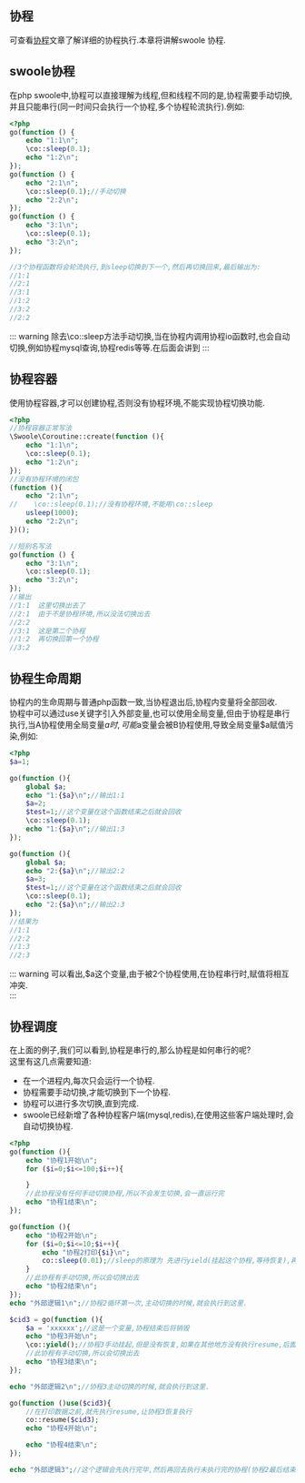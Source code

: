 ## 协程
可查看[协程](/Cn/NoobCourse/coroutine.md)文章了解详细的协程执行.本章将讲解swoole 协程.  

## swoole协程
在php swoole中,协程可以直接理解为线程,但和线程不同的是,协程需要手动切换,并且只能串行(同一时间只会执行一个协程,多个协程轮流执行).例如:
  
```php
<?php
go(function () {
    echo "1:1\n";
    \co::sleep(0.1);
    echo "1:2\n";
});
go(function () {
    echo "2:1\n";
    \co::sleep(0.1);//手动切换
    echo "2:2\n";
});
go(function () {
    echo "3:1\n";
    \co::sleep(0.1);
    echo "3:2\n";
});

//3个协程函数将会轮流执行,到sleep切换到下一个,然后再切换回来,最后输出为:
//1:1
//2:1
//3:1
//1:2
//3:2
//2:2
```
::: warning
除去\co::sleep方法手动切换,当在协程内调用协程io函数时,也会自动切换,例如协程mysql查询,协程redis等等.在后面会讲到
:::

## 协程容器
使用协程容器,才可以创建协程,否则没有协程环境,不能实现协程切换功能.
  
```php
<?php
//协程容器正常写法
\Swoole\Coroutine::create(function (){
    echo "1:1\n";
    \co::sleep(0.1);
    echo "1:2\n";
});
//没有协程环境的闭包
(function (){
    echo "2:1\n";
//    \co::sleep(0.1);//没有协程环境,不能用\co::sleep
    usleep(1000);
    echo "2:2\n";
})();

//短别名写法
go(function () {
    echo "3:1\n";
    \co::sleep(0.1);
    echo "3:2\n";
});
//输出
//1:1  这里切换出去了
//2:1  由于不是协程环境,所以没法切换出去
//2:2
//3:1  这是第二个协程
//1:2  再切换回第一个协程
//3:2

```

## 协程生命周期  
协程内的生命周期与普通php函数一致,当协程退出后,协程内变量将全部回收.   
协程中可以通过use关键字引入外部变量,也可以使用全局变量,但由于协程是串行执行,当A协程使用全局变量$a时,可能$a变量会被B协程使用,导致全局变量$a赋值污染,例如:

```php
<?php
$a=1;

go(function (){
    global $a;
    echo "1:{$a}\n";//输出1:1
    $a=2;
    $test=1;//这个变量在这个函数结束之后就会回收
    \co::sleep(0.1);
    echo "1:{$a}\n";//输出1:3
});

go(function (){
    global $a;
    echo "2:{$a}\n";//输出2:2
    $a=3;
    $test=1;//这个变量在这个函数结束之后就会回收
    \co::sleep(0.1);
    echo "2:{$a}\n";//输出2:3
});
//结果为
//1:1
//2:2
//1:3
//2:3
```
::: warning
可以看出,$a这个变量,由于被2个协程使用,在协程串行时,赋值将相互冲突.    
:::

## 协程调度
在上面的例子,我们可以看到,协程是串行的,那么协程是如何串行的呢?  
这里有这几点需要知道:  
- 在一个进程内,每次只会运行一个协程.    
- 协程需要手动切换,才能切换到下一个协程.  
- 协程可以进行多次切换,直到完成.   
- swoole已经新增了各种协程客户端(mysql,redis),在使用这些客户端处理时,会自动切换协程.
  
```php
<?php
go(function (){
    echo "协程1开始\n";
    for ($i=0;$i<=100;$i++){

    }
    //此协程没有任何手动切换协程,所以不会发生切换,会一直运行完
    echo "协程1结束\n";
});

go(function (){
    echo "协程2开始\n";
    for ($i=0;$i<=10;$i++){
        echo "协程2打印{$i}\n";
        co::sleep(0.01);//sleep的原理为 先进行yield(挂起这个协程,等待恢复),再0.01秒之后再resume(恢复这个协程,等待执行)
    }
    //此协程有手动切换,所以会切换出去
    echo "协程2结束\n";
});
echo "外部逻辑1\n";//协程2循环第一次,主动切换的时候,就会执行到这里.

$cid3 = go(function (){
    $a = 'xxxxxx';//这是一个变量,协程结束后将销毁
    echo "协程3开始\n";
    \co::yield();//协程3手动挂起,但是没有恢复,如果在其他地方没有执行resume,后面的数据将永远不会执行,并且协程内的变量永远不会销毁
    //此协程有手动切换,所以会切换出去
    echo "协程3结束\n";
});

echo "外部逻辑2\n";//协程3主动切换的时候,就会执行到这里.

go(function ()use($cid3){
    //在打印数据之前,就先执行resume,让协程3恢复执行
    co::resume($cid3);
    echo "协程4开始\n";

    echo "协程4结束\n";
});

echo "外部逻辑3";//这个逻辑会先执行完毕,然后再回去执行未执行完的协程(协程2最后结束);

```
